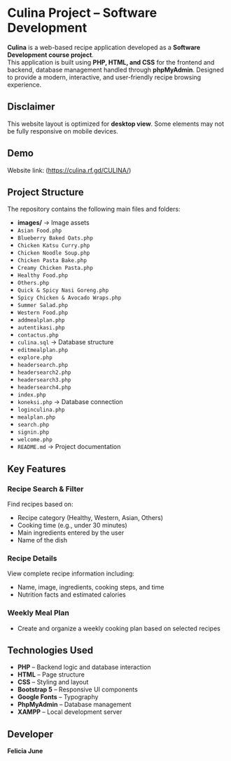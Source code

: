 # Culina Project – Software Development

**Culina** is a web-based recipe application developed as a **Software Development course project**.  
This application is built using **PHP, HTML, and CSS** for the frontend and backend, database management handled through **phpMyAdmin**. Designed to provide a modern, interactive, and user-friendly recipe browsing experience.

## Disclaimer
This website layout is optimized for **desktop view**. Some elements may not be fully responsive on mobile devices.

## Demo
Website link: (https://culina.rf.gd/CULINA/)

## Project Structure
The repository contains the following main files and folders:

- **images/** → Image assets
- `Asian Food.php`
- `Blueberry Baked Oats.php`
- `Chicken Katsu Curry.php`
- `Chicken Noodle Soup.php`
- `Chicken Pasta Bake.php`
- `Creamy Chicken Pasta.php`
- `Healthy Food.php`
- `Others.php`
- `Quick & Spicy Nasi Goreng.php`
- `Spicy Chicken & Avocado Wraps.php`
- `Summer Salad.php`
- `Western Food.php`
- `addmealplan.php`
- `autentikasi.php`
- `contactus.php`
- `culina.sql` → Database structure
- `editmealplan.php`
- `explore.php`
- `headersearch.php`
- `headersearch2.php`
- `headersearch3.php`
- `headersearch4.php`
- `index.php`
- `koneksi.php` → Database connection
- `loginculina.php`
- `mealplan.php`
- `search.php`
- `signin.php`
- `welcome.php`
- `README.md` → Project documentation

## Key Features
### Recipe Search & Filter
Find recipes based on:
- Recipe category (Healthy, Western, Asian, Others)  
- Cooking time (e.g., under 30 minutes)  
- Main ingredients entered by the user  
- Name of the dish  
### Recipe Details
View complete recipe information including:
- Name, image, ingredients, cooking steps, and time  
- Nutrition facts and estimated calories  
### Weekly Meal Plan
- Create and organize a weekly cooking plan based on selected recipes

## Technologies Used
- **PHP** – Backend logic and database interaction
- **HTML** – Page structure
- **CSS** – Styling and layout
- **Bootstrap 5** – Responsive UI components
- **Google Fonts** – Typography 
- **PhpMyAdmin** – Database management
- **XAMPP** – Local development server

## Developer
**Felicia June**
